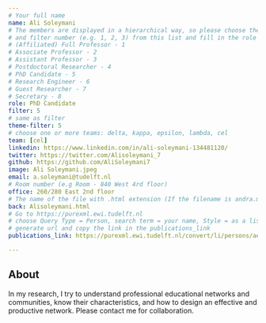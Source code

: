 ```yaml
---
# Your full name 
name: Ali Soleymani
# The members are displayed in a hierarchical way, so please choose the role (e.g. Full Professor, Assistant Professor etc) 
# and filter number (e.g. 1, 2, 3) from this list and fill in the role and filter from below:
# (Affiliated) Full Professor - 1
# Associate Professor - 2
# Assistant Professor - 3
# Postdoctoral Researcher - 4
# PhD Candidate - 5
# Research Engineer - 6 
# Guest Researcher - 7
# Secretary - 8
role: PhD Candidate 
filter: 5
# same as filter
theme-filter: 5
# choose one or more teams: delta, kappa, epsilon, lambda, cel
team: [cel]
linkedin: https://www.linkedin.com/in/ali-soleymani-134481120/
twitter: https://twitter.com/Alisoleymani_7
github: https://github.com/AliSoleymani7
image: Ali Soleymani.jpeg
email: a.soleymani@tudelft.nl
# Room number (e.g Room - 840 West 4rd floor)
office: 260/280 East 2nd floor
# The name of the file with .html extension (If the filename is andra.md, the "back" field will be andra.html)
back: Alisoleymani.html
# Go to https://purexml.ewi.tudelft.nl 
# choose Query Type = Person, search term = your name, Style = as a list
# generate url and copy the link in the publications_link
publications_link: https://purexml.ewi.tudelft.nl/convert/li/persons/aee800ee-6006-40aa-8d26-bb9c791123c3

---
```


## About

In my research, I try to understand professional educational networks and communities, know their characteristics, and how to design an effective and productive network. Please contact me for collaboration.





